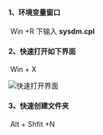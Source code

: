 #### 1、环境变量窗口

​	Win +R 下输入 **sysdm.cpl**

#### 2、快速打开如下界面

​	Win + X

![快速打开界面](D:\Typora文档\文档\快捷键\Windows常用命令\2019-04-28_102817.png)

#### 3、快速创建文件夹

​	Alt + Shfit +N

